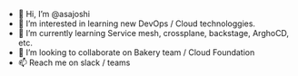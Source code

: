 - 👋 Hi, I’m @asajoshi
- 👀 I’m interested in learning new DevOps / Cloud technologgies.
- 🌱 I’m currently learning Service mesh, crossplane, backstage, ArghoCD, etc.
- 💞️ I’m looking to collaborate on Bakery team / Cloud Foundation
- 📫 Reach me on slack / teams

<!---
asajoshi/asajoshi is a ✨ special ✨ repository because its `README.md` (this file) appears on your GitHub profile.
You can click the Preview link to take a look at your changes.
--->
